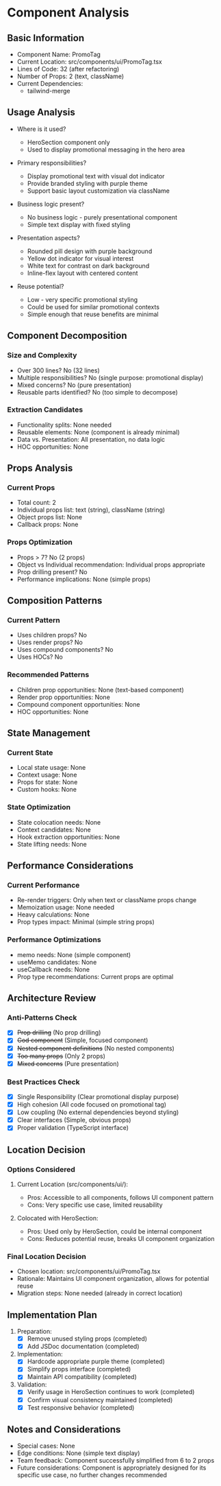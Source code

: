# Component Analysis

## Basic Information

- Component Name: PromoTag
- Current Location: src/components/ui/PromoTag.tsx
- Lines of Code: 32 (after refactoring)
- Number of Props: 2 (text, className)
- Current Dependencies:
  - tailwind-merge

## Usage Analysis

- Where is it used?
  - HeroSection component only
  - Used to display promotional messaging in the hero area

- Primary responsibilities?
  - Display promotional text with visual dot indicator
  - Provide branded styling with purple theme
  - Support basic layout customization via className

- Business logic present?
  - No business logic - purely presentational component
  - Simple text display with fixed styling

- Presentation aspects?
  - Rounded pill design with purple background
  - Yellow dot indicator for visual interest
  - White text for contrast on dark background
  - Inline-flex layout with centered content

- Reuse potential?
  - Low - very specific promotional styling
  - Could be used for similar promotional contexts
  - Simple enough that reuse benefits are minimal

## Component Decomposition

### Size and Complexity

- Over 300 lines? No (32 lines)
- Multiple responsibilities? No (single purpose: promotional display)
- Mixed concerns? No (pure presentation)
- Reusable parts identified? No (too simple to decompose)

### Extraction Candidates

- Functionality splits: None needed
- Reusable elements: None (component is already minimal)
- Data vs. Presentation: All presentation, no data logic
- HOC opportunities: None

## Props Analysis

### Current Props

- Total count: 2
- Individual props list: text (string), className (string)
- Object props list: None
- Callback props: None

### Props Optimization

- Props > 7? No (2 props)
- Object vs Individual recommendation: Individual props appropriate
- Prop drilling present? No
- Performance implications: None (simple props)

## Composition Patterns

### Current Pattern

- Uses children props? No
- Uses render props? No
- Uses compound components? No
- Uses HOCs? No

### Recommended Patterns

- Children prop opportunities: None (text-based component)
- Render prop opportunities: None
- Compound component opportunities: None
- HOC opportunities: None

## State Management

### Current State

- Local state usage: None
- Context usage: None
- Props for state: None
- Custom hooks: None

### State Optimization

- State colocation needs: None
- Context candidates: None
- Hook extraction opportunities: None
- State lifting needs: None

## Performance Considerations

### Current Performance

- Re-render triggers: Only when text or className props change
- Memoization usage: None needed
- Heavy calculations: None
- Prop types impact: Minimal (simple string props)

### Performance Optimizations

- memo needs: None (simple component)
- useMemo candidates: None
- useCallback needs: None
- Prop type recommendations: Current props are optimal

## Architecture Review

### Anti-Patterns Check

- [x] ~~Prop drilling~~ (No prop drilling)
- [x] ~~God component~~ (Simple, focused component)
- [x] ~~Nested component definitions~~ (No nested components)
- [x] ~~Too many props~~ (Only 2 props)
- [x] ~~Mixed concerns~~ (Pure presentation)

### Best Practices Check

- [x] Single Responsibility (Clear promotional display purpose)
- [x] High cohesion (All code focused on promotional tag)
- [x] Low coupling (No external dependencies beyond styling)
- [x] Clear interfaces (Simple, obvious props)
- [x] Proper validation (TypeScript interface)

## Location Decision

### Options Considered

1. Current Location (src/components/ui/):
   - Pros: Accessible to all components, follows UI component pattern
   - Cons: Very specific use case, limited reusability

2. Colocated with HeroSection:
   - Pros: Used only by HeroSection, could be internal component
   - Cons: Reduces potential reuse, breaks UI component organization

### Final Location Decision

- Chosen location: src/components/ui/PromoTag.tsx
- Rationale: Maintains UI component organization, allows for potential reuse
- Migration steps: None needed (already in correct location)

## Implementation Plan

1. Preparation:
   - [x] Remove unused styling props (completed)
   - [x] Add JSDoc documentation (completed)

2. Implementation:
   - [x] Hardcode appropriate purple theme (completed)
   - [x] Simplify props interface (completed)
   - [x] Maintain API compatibility (completed)

3. Validation:
   - [x] Verify usage in HeroSection continues to work (completed)
   - [x] Confirm visual consistency maintained (completed)
   - [x] Test responsive behavior (completed)

## Notes and Considerations

- Special cases: None
- Edge conditions: None (simple text display)
- Team feedback: Component successfully simplified from 6 to 2 props
- Future considerations: Component is appropriately designed for its specific use case, no further changes recommended